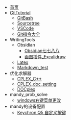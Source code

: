 <!-- docs/_sidebar.md -->

* [首页](/)
* [GitTutorial](/01_GitTutorial/01_GitTutorial.md)
  * [GitBash](/01_GitTutorial/02_GitBash.md)
  * [Sourcetree](/01_GitTutorial/03_Sourcetree.md)
  * [VSCode](/01_GitTutorial/04_VSCode.md)
  * [Git指令大全](/01_GitTutorial/99_GitCommendList.md)
* WritingTools
  * Obsidian
    * [Obsidian七七八八](/02_WritingTools/01_Obsidian/01_Obsidian_collect.md)
    * [画图插件_Excalidraw](/02_WritingTools/01_Obsidian/Plugin_Excalidraw.md)
  * [Latex](/02_WritingTools/02_Latex.md)
  * [Markdown_test](/02_WritingTools/09_Markdown_test.md)
* 优化求解器
  * [CPLEX_C++](/04_opti_solver/CPLEX_C++.md)
  * [CPLEX_doc_setting](/04_opti_solver/CPLEX_doc_setting.md)
  * [DOCplex](/04_opti_solver/DOCplex.md)
* mandy_prob_solve
  * [windows右键菜单更改](/88_mandy_prob_solve/windows_context_modify.md)
* mandy的设备配置
  * [Keychron Q5 自定义按键](/99_mandy_devices/Keychron_Q5_Setting.md)
